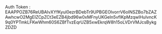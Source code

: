 Auth Token : 
	EAAPPOZB76ReUBAIvXYfKyul0ezrBDebTr9UPBGEOlvorrV6oINSZBo7bZAZAwhcwO2MgEIZCpZCt3eEZB4jbd96w0xMFnyUKGeln5vflKpMzqwlHuIvncK9q0YPTmkLFKwWhm60S6ZBfTvzEqrUZB5xwEkrqW8h15oLVDrVMJcsBykgZDZD

